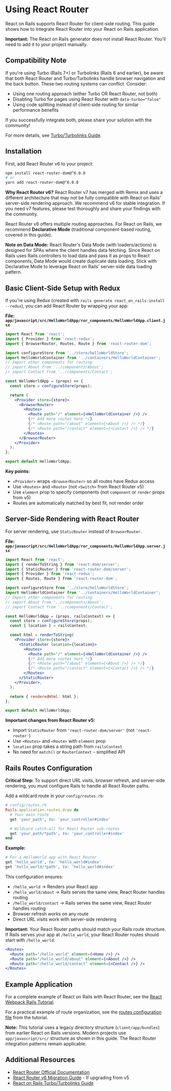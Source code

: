 # Using React Router

React on Rails supports React Router for client-side routing. This guide shows how to integrate React Router into your React on Rails application.

**Important:** The React on Rails generator does not install React Router. You'll need to add it to your project manually.

## Compatibility Note

If you're using Turbo (Rails 7+) or Turbolinks (Rails 6 and earlier), be aware that both React Router and Turbo/Turbolinks handle browser navigation and the back button. These two routing systems can conflict. Consider:

- Using one routing approach (either Turbo OR React Router, not both)
- Disabling Turbo for pages using React Router with `data-turbo="false"`
- Using code splitting instead of client-side routing for similar performance benefits

If you successfully integrate both, please share your solution with the community!

For more details, see [Turbo/Turbolinks Guide](./turbolinks.md).

## Installation

First, add React Router v6 to your project:

```bash
npm install react-router-dom@^6.0.0
# or
yarn add react-router-dom@^6.0.0
```

**Why React Router v6?** React Router v7 has merged with Remix and uses a different architecture that may not be fully compatible with React on Rails' server-side rendering approach. We recommend v6 for stable integration. If you need v7 features, please test thoroughly and share your findings with the community.

React Router v6 offers multiple routing approaches. For React on Rails, we recommend **Declarative Mode** (traditional component-based routing, covered in this guide).

**Note on Data Mode:** React Router's Data Mode (with loaders/actions) is designed for SPAs where the client handles data fetching. Since React on Rails uses Rails controllers to load data and pass it as props to React components, Data Mode would create duplicate data loading. Stick with Declarative Mode to leverage React on Rails' server-side data loading pattern.

## Basic Client-Side Setup with Redux

If you're using Redux (created with `rails generate react_on_rails:install --redux`), you can add React Router by wrapping your app:

**File: `app/javascript/src/HelloWorldApp/ror_components/HelloWorldApp.client.jsx`**

```jsx
import React from 'react';
import { Provider } from 'react-redux';
import { BrowserRouter, Routes, Route } from 'react-router-dom';

import configureStore from '../store/helloWorldStore';
import HelloWorldContainer from '../containers/HelloWorldContainer';
// Import other components for routing
// import About from '../components/About';
// import Contact from '../components/Contact';

const HelloWorldApp = (props) => {
  const store = configureStore(props);

  return (
    <Provider store={store}>
      <BrowserRouter>
        <Routes>
          <Route path="/" element={<HelloWorldContainer />} />
          {/* Add more routes here */}
          {/* <Route path="/about" element={<About />} /> */}
          {/* <Route path="/contact" element={<Contact />} /> */}
        </Routes>
      </BrowserRouter>
    </Provider>
  );
};

export default HelloWorldApp;
```

**Key points:**

- `<Provider>` wraps `<BrowserRouter>` so all routes have Redux access
- Use `<Routes>` and `<Route>` (not `<Switch>` from React Router v5)
- Use `element` prop to specify components (not `component` or `render` props from v5)
- Routes are automatically matched by best fit, not render order

## Server-Side Rendering with React Router

For server rendering, use `StaticRouter` instead of `BrowserRouter`.

**File: `app/javascript/src/HelloWorldApp/ror_components/HelloWorldApp.server.jsx`**

```jsx
import React from 'react';
import { renderToString } from 'react-dom/server';
import { StaticRouter } from 'react-router-dom/server';
import { Provider } from 'react-redux';
import { Routes, Route } from 'react-router-dom';

import configureStore from '../store/helloWorldStore';
import HelloWorldContainer from '../containers/HelloWorldContainer';
// Import other components for routing
// import About from '../components/About';
// import Contact from '../components/Contact';

const HelloWorldApp = (props, railsContext) => {
  const store = configureStore(props);
  const { location } = railsContext;

  const html = renderToString(
    <Provider store={store}>
      <StaticRouter location={location}>
        <Routes>
          <Route path="/" element={<HelloWorldContainer />} />
          {/* Add more routes here */}
          {/* <Route path="/about" element={<About />} /> */}
          {/* <Route path="/contact" element={<Contact />} /> */}
        </Routes>
      </StaticRouter>
    </Provider>,
  );

  return { renderedHtml: html };
};

export default HelloWorldApp;
```

**Important changes from React Router v5:**

- Import `StaticRouter` from `'react-router-dom/server'` (not `'react-router'`)
- Use `<Routes>` and `<Route>` with `element` prop
- `location` prop takes a string path from `railsContext`
- No need for `match()` or `RouterContext` - simplified API

## Rails Routes Configuration

**Critical Step:** To support direct URL visits, browser refresh, and server-side rendering, you must configure Rails to handle all React Router paths.

Add a wildcard route in your `config/routes.rb`:

```ruby
# config/routes.rb
Rails.application.routes.draw do
  # Your main route
  get 'your_path', to: 'your_controller#index'

  # Wildcard catch-all for React Router sub-routes
  get 'your_path/*path', to: 'your_controller#index'
end
```

**Example:**

```ruby
# For a HelloWorld app with React Router
get 'hello_world', to: 'hello_world#index'
get 'hello_world/*path', to: 'hello_world#index'
```

This configuration ensures:

- `/hello_world` → Renders your React app
- `/hello_world/about` → Rails serves the same view, React Router handles routing
- `/hello_world/contact` → Rails serves the same view, React Router handles routing
- Browser refresh works on any route
- Direct URL visits work with server-side rendering

**Important:** Your React Router paths should match your Rails route structure. If Rails serves your app at `/hello_world`, your React Router routes should start with `/hello_world`:

```jsx
<Routes>
  <Route path="/hello_world" element={<Home />} />
  <Route path="/hello_world/about" element={<About />} />
  <Route path="/hello_world/contact" element={<Contact />} />
</Routes>
```

## Example Application

For a complete example of React on Rails with React Router, see the [React Webpack Rails Tutorial](https://github.com/shakacode/react-webpack-rails-tutorial).

For a practical example of route organization, see the [routes configuration file](https://github.com/shakacode/react-webpack-rails-tutorial/blob/master/client/app/bundles/comments/routes/routes.jsx) from the tutorial.

**Note:** This tutorial uses a legacy directory structure (`client/app/bundles`) from earlier React on Rails versions. Modern projects use `app/javascript/src/` structure as shown in this guide. The React Router integration patterns remain applicable.

## Additional Resources

- [React Router Official Documentation](https://reactrouter.com/)
- [React Router v6 Migration Guide](https://reactrouter.com/docs/en/v6/upgrading/v5) - If upgrading from v5
- [React on Rails Turbo/Turbolinks Guide](./turbolinks.md)
